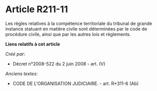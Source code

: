 # Article R211-11

Les règles relatives à la compétence territoriale du tribunal de grande instance statuant en matière civile sont déterminées
par le code de procédure civile, ainsi que par les autres lois et règlements.

**Liens relatifs à cet article**

_Créé par_:

  - Décret n°2008-522 du 2 juin 2008 - art. (V)

_Anciens textes_:

  - CODE DE L'ORGANISATION JUDICIAIRE. - art. R*311-6 (Ab)

